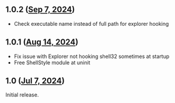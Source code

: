 ## 1.0.2 ([Sep 7, 2024](https://github.com/ramensoftware/windhawk-mods/blob/64075c826be2989a7d02742caa12efe29c40bd1f/mods/uifile-override.wh.cpp))

* Check executable name instead of full path for explorer hooking

## 1.0.1 ([Aug 14, 2024](https://github.com/ramensoftware/windhawk-mods/blob/632302ab902c1d9adb22ad003bb27e41897ca79e/mods/uifile-override.wh.cpp))

* Fix issue with Explorer not hooking shell32 sometimes at startup
* Free ShellStyle module at uninit

## 1.0 ([Jul 7, 2024](https://github.com/ramensoftware/windhawk-mods/blob/5a35e8af0e0dedd36d5dc3b800cba300739a518c/mods/uifile-override.wh.cpp))

Initial release.

